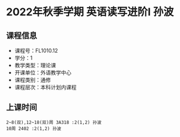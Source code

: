 # 2022年秋季学期 英语读写进阶I 孙波






## 课程信息

- 课程号：FL1010.12
- 学分：1
- 教学类型：理论课
- 开课单位：外语教学中心
- 课程类别：通修
- 课程层次：本科计划内课程

## 上课时间

```
2~8(双),12~18(双)周 3A318 :2(1,2) 孙波
10周 2402 :2(1,2) 孙波
```

